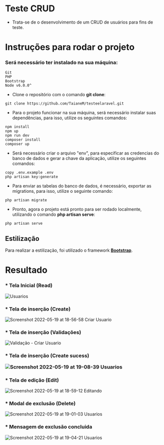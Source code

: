 # Teste CRUD

- Trata-se de o desenvolvimento de um CRUD de usuários para fins de teste.

# Instruções para rodar o projeto <a name="instrucoes"></a>

### Será necessário ter instalado na sua máquina:

```
Git
PHP
Bootstrap
Node v6.0.0^
```

- Clone o repositório com o comando **git clone**:

```
git clone https://github.com/TaianeM/testeelaravel.git
```







- Para o projeto funcionar na sua máquina, será necessário instalar suas dependências, para isso, utilize os seguintes comandos:

```
npm install
npm up
npm run dev
composer install
composer up
```

- Será necessário criar o arquivo "env", para especificar as credencias do banco de dados e gerar a chave da aplicação, utilize os seguintes comandos:

```
copy .env.example .env 
php artisan key:generate
```

- Para enviar as tabelas do banco de dados, é necessário, exportar as migrations, para isso, utilize o seguinte comando:

```
php artisan migrate 
```

- Pronto, agora o projeto está pronto para ser rodado localmente, utilizando o comando **php artisan serve**:

```
php artisan serve
```

## Estilização

Para realizar a estilização, foi utilizado o framework [**Bootstrap**](https://getbootstrap.com/).

# Resultado <a name="resultado"></a>

<h3>  * Tela Inicial (Read) </h3>

 ![Usuarios](https://user-images.githubusercontent.com/66003232/169416747-91dc9be5-60c5-48fc-a00a-746fb7bec237.png)
 
<h3> * Tela de inserção (Create) </h3>
 
![Screenshot 2022-05-19 at 18-56-58 Criar Usuario](https://user-images.githubusercontent.com/66003232/169417600-22db0908-de3a-43e1-b99e-f5860a8faf8a.png)

<h3> * Tela de inserção (Validações) </h3>

![Validação - Criar Usuario](https://user-images.githubusercontent.com/66003232/169417703-ef7186cc-de96-4c1d-a63a-a86d34863460.png)

<h3> * Tela de inserção (Create sucess)

![Screenshot 2022-05-19 at 19-08-39 Usuarios](https://user-images.githubusercontent.com/66003232/169418734-b81fabba-c55c-4f1a-9d7d-22dcc3a49bcc.png)

<h3> * Tela de edição (Edit) </h3>

![Screenshot 2022-05-19 at 18-59-12 Editando](https://user-images.githubusercontent.com/66003232/169417880-317dbe99-33d0-4f2a-ac53-508c829dae16.png)

<h3> * Modal de exclusão (Delete) </h3>

![Screenshot 2022-05-19 at 19-01-03 Usuarios](https://user-images.githubusercontent.com/66003232/169418010-d2525245-8104-48c0-ba18-4ba5d4613899.png)

<h3> * Mensagem de exclusão concluida </h3>

![Screenshot 2022-05-19 at 19-04-21 Usuarios](https://user-images.githubusercontent.com/66003232/169418368-4a80848a-0529-4fbd-8778-1ffa2f8af374.png)

